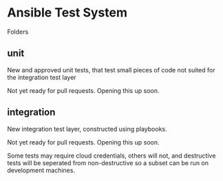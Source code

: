 Ansible Test System
===================

Folders

unit
----

New and approved unit tests, that test small pieces of code not suited for the integration test layer

Not yet ready for pull requests.  Opening this up soon.

integration
-----------

New integration test layer, constructed using playbooks.

Not yet ready for pull requests.  Opening this up soon.

Some tests may require cloud credentials, others will not, and destructive tests will be seperated from non-destructive so a subset
can be run on development machines.

